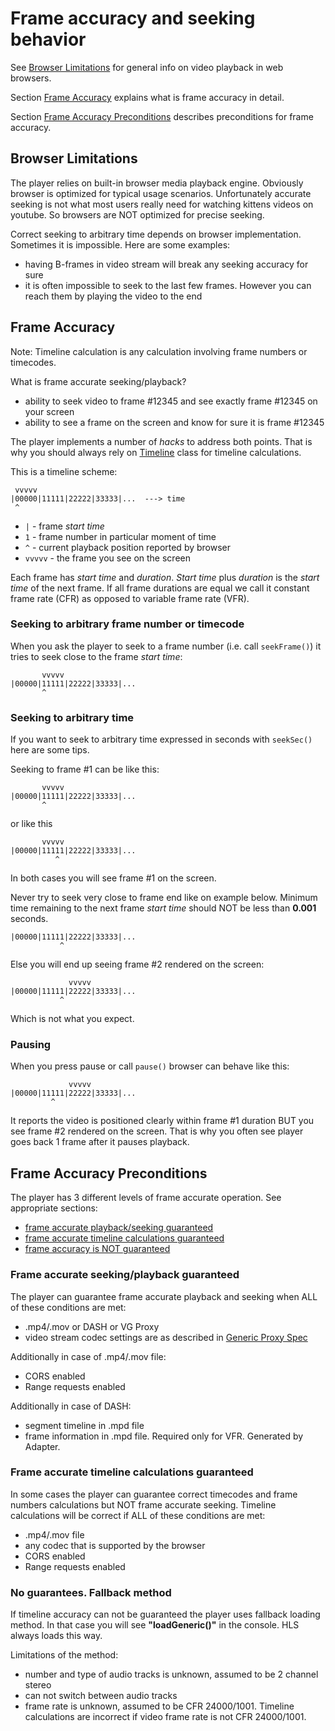 # Frame accuracy and seeking behavior

See [Browser Limitations](#FrameAccuracy_browser) for general info on video playback in web browsers.

Section [Frame Accuracy](#FrameAccuracy_explained) explains what is frame accuracy in detail.

Section [Frame Accuracy Preconditions](#FrameAccuracy_preconditions) describes preconditions for frame accuracy.

## <a id="FrameAccuracy_browser"></a> Browser Limitations

The player relies on built-in browser media playback engine.
Obviously browser is optimized for typical usage scenarios.
Unfortunately accurate seeking is not what most users really need for watching kittens videos on youtube.
So browsers are NOT optimized for precise seeking.

Correct seeking to arbitrary time depends on browser implementation.
Sometimes it is impossible. Here are some examples:

- having B-frames in video stream will break any seeking accuracy for sure
- it is often impossible to seek to the last few frames. However you can reach them by playing the video to the end


## <a id="FrameAccuracy_explained"></a> Frame Accuracy

Note: Timeline calculation is any calculation involving frame numbers or timecodes.

What is frame accurate seeking/playback?

- ability to seek video to frame #12345 and see exactly frame #12345 on your screen
- ability to see a frame on the screen and know for sure it is frame #12345

The player implements a number of _hacks_ to address both points.
That is why you should always rely on [Timeline](Player.md#Player_getTimeline) class for timeline calculations.

This is a timeline scheme:
```
 vvvvv
|00000|11111|22222|33333|...  ---> time
 ^
```
- `|` - frame *start time*
- `1` - frame number in particular moment of time
- `^` - current playback position reported by browser
- `vvvvv` - the frame you see on the screen

Each frame has *start time* and *duration*. *Start time* plus *duration* is the *start time* of the next frame.
If all frame durations are equal we call it constant frame rate (CFR) as opposed to variable frame rate (VFR).

### Seeking to arbitrary frame number or timecode

When you ask the player to seek to a frame number (i.e. call `seekFrame()`) it tries to seek close to the frame *start time*:
```
       vvvvv
|00000|11111|22222|33333|...
       ^
```

### Seeking to arbitrary time

If you want to seek to arbitrary time expressed in seconds with `seekSec()` here are some tips.


Seeking to frame #1 can be like this:
```
       vvvvv
|00000|11111|22222|33333|...
       ^
```
or like this
```
       vvvvv
|00000|11111|22222|33333|...
          ^
```
In both cases you will see frame #1 on the screen.

Never try to seek very close to frame end like on example below.
Minimum time remaining to the next frame *start time* should NOT be less than **0.001** seconds.
```
|00000|11111|22222|33333|...
           ^
```
Else you will end up seeing frame #2 rendered on the screen:
```
             vvvvv
|00000|11111|22222|33333|...
           ^
```
Which is not what you expect.

### Pausing

When you press pause or call `pause()` browser can behave like this:
```
             vvvvv
|00000|11111|22222|33333|...
         ^
```
It reports the video is positioned clearly within frame #1 duration BUT you see frame #2 rendered on the screen.
That is why you often see player goes back 1 frame after it pauses playback.


## <a id="FrameAccuracy_preconditions"></a> Frame Accuracy Preconditions

The player has 3 different levels of frame accurate operation. See appropriate sections:

- [frame accurate playback/seeking guaranteed](#FrameAccuracy_accurate)
- [frame accurate timeline calculations guaranteed](#FrameAccuracy_timeline)
- [frame accuracy is NOT guaranteed](#FrameAccuracy_generic)

### <a id="FrameAccuracy_accurate"></a> Frame accurate seeking/playback guaranteed

The player can guarantee frame accurate playback and seeking when ALL of these conditions are met:

- .mp4/.mov or DASH or VG Proxy
- video stream codec settings are as described in [Generic Proxy Spec](VGProxySpec.md#GenericProxy_Codec)

Additionally in case of .mp4/.mov file:

- CORS enabled
- Range requests enabled

Additionally in case of DASH:

- segment timeline in .mpd file
- frame information in .mpd file. Required only for VFR. Generated by Adapter.

### <a id="FrameAccuracy_timeline"></a> Frame accurate timeline calculations guaranteed

In some cases the player can guarantee correct timecodes and frame numbers calculations but NOT frame accurate seeking.
Timeline calculations will be correct if ALL of these conditions are met:

- .mp4/.mov file
- any codec that is supported by the browser
- CORS enabled
- Range requests enabled


### <a id="FrameAccuracy_generic"></a> No guarantees. Fallback method

If timeline accuracy can not be guaranteed the player uses fallback loading method.
In that case you will see **"loadGeneric()"** in the console. HLS always loads this way.

Limitations of the method:

- number and type of audio tracks is unknown, assumed to be 2 channel stereo
- can not switch between audio tracks
- frame rate is unknown, assumed to be CFR 24000/1001. Timeline calculations are incorrect if video frame rate is not CFR 24000/1001.
